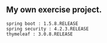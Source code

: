 ## My own exercise project.

    spring boot : 1.5.8.RELEASE
    spring security : 4.2.3.RELEASE
    thymeleaf : 3.0.8.RELEASE